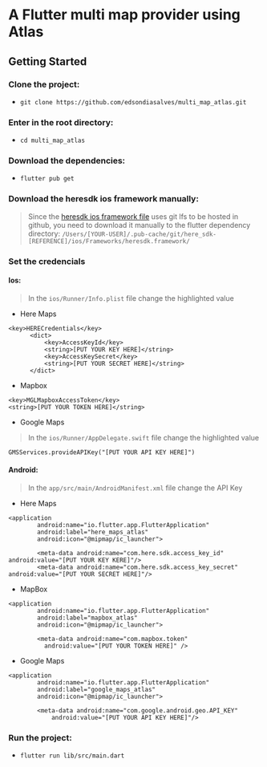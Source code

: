 <h1>A Flutter multi map provider using Atlas</h1>

## Getting Started

### Clone the project:
* `git clone https://github.com/edsondiasalves/multi_map_atlas.git`
### Enter in the root directory:
- `cd multi_map_atlas`
### Download the dependencies:
* `flutter pub get`
### Download the heresdk ios framework manually:
>Since the [heresdk ios framework file](https://github.com/edsondiasalves/here_sdk/blob/main/ios/Frameworks/heresdk.framework/heresdk) uses git lfs to be hosted in github, you need to download it manually to the flutter dependency directory: `/Users/[YOUR-USER]/.pub-cache/git/here_sdk-[REFERENCE]/ios/Frameworks/heresdk.framework/`
### Set the credencials
#### Ios:
> In the `ios/Runner/Info.plist` file change the highlighted value
+ Here Maps
```
<key>HERECredentials</key>
      <dict>
          <key>AccessKeyId</key>
          <string>[PUT YOUR KEY HERE]</string>
          <key>AccessKeySecret</key>
          <string>[PUT YOUR SECRET HERE]</string>
      </dict>
```
+ Mapbox
```
<key>MGLMapboxAccessToken</key>
<string>[PUT YOUR TOKEN HERE]</string>
```
+ Google Maps
> In the `ios/Runner/AppDelegate.swift` file change the highlighted value
```
GMSServices.provideAPIKey("[PUT YOUR API KEY HERE]")
```

#### Android:
> In the `app/src/main/AndroidManifest.xml` file change the API Key
+ Here Maps
```
<application
        android:name="io.flutter.app.FlutterApplication"
        android:label="here_maps_atlas"
        android:icon="@mipmap/ic_launcher">

        <meta-data android:name="com.here.sdk.access_key_id" android:value="[PUT YOUR KEY KERE]"/>
        <meta-data android:name="com.here.sdk.access_key_secret" android:value="[PUT YOUR SECRET HERE]"/>

```
+ MapBox
```
<application
        android:name="io.flutter.app.FlutterApplication"
        android:label="mapbox_atlas"
        android:icon="@mipmap/ic_launcher">

        <meta-data android:name="com.mapbox.token" 
          android:value="[PUT YOUR TOKEN HERE]" />

```
+ Google Maps
```
<application
        android:name="io.flutter.app.FlutterApplication"
        android:label="google_maps_atlas"
        android:icon="@mipmap/ic_launcher">

        <meta-data android:name="com.google.android.geo.API_KEY"
            android:value="[PUT YOUR API KEY HERE]"/>

```
### Run the project:
* `flutter run lib/src/main.dart`